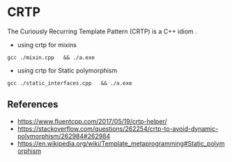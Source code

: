 # CRTP

The Curiously Recurring Template Pattern (CRTP) is a C++ idiom .

- using crtp for mixins
 
```shell
gcc ./mixin.cpp   && ./a.exe 
```

- using crtp for Static polymorphism

```shell
gcc ./static_interfaces.cpp   && ./a.exe 
```


 ## References
 
 - <https://www.fluentcpp.com/2017/05/19/crtp-helper/>
 - <https://stackoverflow.com/questions/262254/crtp-to-avoid-dynamic-polymorphism/262984#262984>
 - <https://en.wikipedia.org/wiki/Template_metaprogramming#Static_polymorphism>
